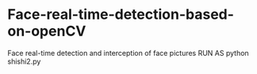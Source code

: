 # Face-real-time-detection-based-on-openCV
Face real-time detection and interception of face pictures
RUN AS python shishi2.py
